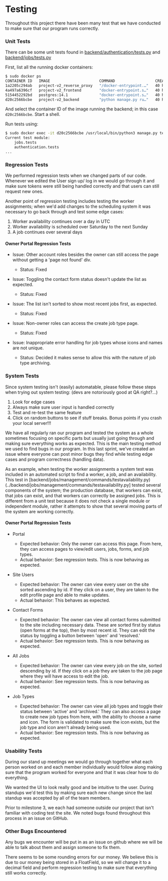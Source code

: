 # Testing

Throughout this project there have been many test that we have conducted to make sure that our program runs correctly.

### Unit Tests
There can be some unit tests found in [backend/authentication/tests.py](../backend/authentication/tests.py)
and [backend/jobs/tests.py](../backend/jobs/tests.py)

First, list all the running docker containers:
```bash
$ sudo docker ps
CONTAINER ID   IMAGE                      COMMAND                  CREATED        STATUS          PORTS                                       NAMES
1a2205c294ab   project-v2_reverse_proxy   "/docker-entrypoint.…"   40 hours ago   Up 26 minutes   0.0.0.0:81->80/tcp, :::81->80/tcp           project-v2_reverse_proxy_1
4a497a6396cf   project-v2_frontend        "docker-entrypoint.s…"   40 hours ago   Up 26 minutes   3000/tcp                                    project-v2_frontend_1
5154452292bd   postgres:14.1              "docker-entrypoint.s…"   40 hours ago   Up 26 minutes   0.0.0.0:5438->5432/tcp, :::5438->5432/tcp   project-v2_db_1
d20c2566bcbe   project-v2_backend         "python manage.py ru…"   40 hours ago   Up 26 minutes   8000/tcp                                    project-v2_backend_1
```

And select the container ID of the image running the backend; in this case `d20c2566bcbe`. Start a shell.

Run tests using:
```bash
$ sudo docker exec -it d20c2566bcbe /usr/local/bin/python3 manage.py test <test-module>
Current test module:
	jobs.tests
	authentication.tests
...
```

### Regression Tests
We performed regression tests when we changed parts of our code. Whenever we edited the User sign up/ log in we would go 
through it and make sure tokens were still being handled correctly and that users can still request new ones.

Another point of regression testing includes testing the worker assignments; when we'd add changes to the scheduling
system it was necessary to go back through and test some edge cases:
1) Worker availability continues over a day in UTC
2) Worker availability is scheduled over Saturday to the next Sunday
3) A job continues over several days

#### Owner Portal Regression Tests
* Issue: Other account roles besides the owner can still access the page without getting a 'page not found' div.
	* Status: Fixed

* Issue: Toggling the contact form status doesn't update the list as expected.
	* Status: Fixed

* Issue: The list isn't sorted to show most recent jobs first, as expected.
	* Status: Fixed

* Issue: Non-owner roles can access the create job type page.
	* Status: Fixed

* Issue: Inappropriate error handling for job types whose icons and names are not unique.
	* Status: Decided it makes sense to allow this with the nature of job type archiving.

### System Tests
Since system testing isn't (easily) automatable, please follow these steps when trying out system testing: (devs are notoriously good at QA right?...)

1. Look for edge cases
2. Always make sure user input is handled correctly
3. Test and re-test the same feature
4. Click on random buttons to see if stuff breaks. Bonus points if you crash your local server!!!


We have all regularly ran our program and tested the system as a whole sometimes focusing on specific parts but usually
just going through and making sure everything works as expected. This is the main testing method we used to find bugs
in our program. In this last sprint, we've created an issue where everyone can post minor bugs they find while testing
edge cases and program correctness (handling data).

As an example, when testing the worker assignments a system test was included in an automated script to find a worker,
a job, and an availability. This test in [backend/jobs/management/commands/testavailability.py)(../backend/jobs/management/commands/testavailability.py]
tested several components of the system; the production database, that workers can exist, that jobs can exist, and that
workers can correctly be assigned jobs. This is different from a unit test because it does not check a single module or
independent module, rather it attempts to show that several moving parts of the system are working correctly.

#### Owner Portal Regression Tests
* Portal
	* Expected behavior: Only the owner can access this page. From here, they can access pages to view/edit users,
		jobs, forms, and job types.
	* Actual behavior: See regression tests. This is now behaving as expected.

* Site Users
	* Expected behavior: The owner can view every user on the site sorted ascending by id. If they click on a user, they are taken to the
		edit profile page and able to make updates. 
	* Actual behavior: This behaves as expected.

* Contact Forms
	* Expected behavior: The owner can view all contact forms submitted to the site including necessary data. These are
		sorted first by status (open forms at the top), then by most recent id. They can edit the status by toggling a
		button between 'open' and 'resolved.'
	* Actual behavior: See regression tests. This is now behaving as expected.

* All Jobs
	* Expected behavior: The owner can view every job on the site, sorted descending by id. If they click on a job they
		are taken to the job page where they will have access to edit the job. 
	* Actual behavior: See regression tests. This is now behaving as expected.

* Job Types
	* Expected behavior: The owner can view all job types and toggle their status between 'active' and 'archived.' They
		can also access a page to create new job types from here, with the ability to choose a name and icon. The form is
		validated to make sure the icon exists, but the job type and icon aren't already being used.
	* Actual behavior: See regression tests. This is now behaving as expected.

### Usability Tests
During our stand up meetings we would go through together what each person worked on and each member individually would
follow along making sure that the program worked for everyone and that it was clear how to do everything. 

We wanted the UI to look really good and be intuitive to the user. During standups we'd test this by making sure each
new change since the last standup was accepted by all of the team members.

Prior to milestone 3, we each had someone outside our project that isn't familiar with coding test the site. We noted
bugs found throughout this process in an issue on GitHub.

### Other Bugs Encountered 
Any bugs we encounter will be put in as an issue on github where we will be able to talk about them and assign someone 
to fix them. 

There seems to be some rounding errors for our money. We believe this is due to our money being stored in a FloatField, 
so we will change it to a decimal field and perform regression testing to make sure that everything still works 
correctly.
